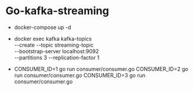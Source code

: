 # Go-kafka-streaming

- docker-compose up -d
- docker exec kafka kafka-topics \
  --create --topic streaming-topic \
  --bootstrap-server localhost:9092 \
  --partitions 3 --replication-factor 1

- CONSUMER_ID=1 go run consumer/consumer.go
CONSUMER_ID=2 go run consumer/consumer.go
CONSUMER_ID=3 go run consumer/consumer.go